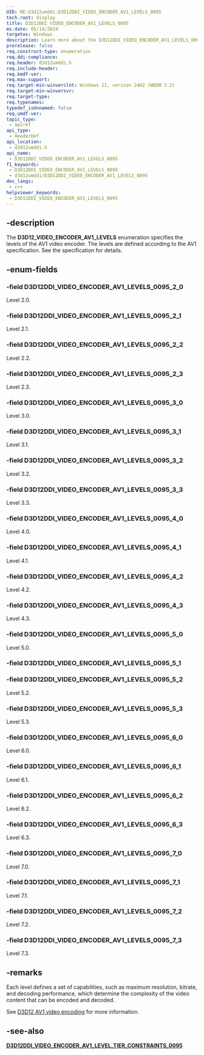 ```yaml
---
UID: NE:d3d12umddi.D3D12DDI_VIDEO_ENCODER_AV1_LEVELS_0095
tech.root: display
title: D3D12DDI_VIDEO_ENCODER_AV1_LEVELS_0095
ms.date: 05/14/2024
targetos: Windows
description: Learn more about the D3D12DDI_VIDEO_ENCODER_AV1_LEVELS_0095 enumeration.
prerelease: false
req.construct-type: enumeration
req.ddi-compliance: 
req.header: d3d12umddi.h
req.include-header: 
req.kmdf-ver: 
req.max-support: 
req.target-min-winverclnt: Windows 11, version 24H2 (WDDM 3.2)
req.target-min-winversvr: 
req.target-type: 
req.typenames: 
typedef_isUnnamed: false
req.umdf-ver: 
topic_type:
 - apiref
api_type:
 - HeaderDef
api_location:
 - d3d12umddi.h
api_name:
 - D3D12DDI_VIDEO_ENCODER_AV1_LEVELS_0095
f1_keywords:
 - D3D12DDI_VIDEO_ENCODER_AV1_LEVELS_0095
 - d3d12umddi/D3D12DDI_VIDEO_ENCODER_AV1_LEVELS_0095
dev_langs:
 - c++
helpviewer_keywords:
 - D3D12DDI_VIDEO_ENCODER_AV1_LEVELS_0095
---
```


## -description

The **D3D12_VIDEO_ENCODER_AV1_LEVELS** enumeration specifies the levels of the AV1 video encoder. The levels are defined according to the AV1 specification. See the specification for details.

## -enum-fields

### -field D3D12DDI_VIDEO_ENCODER_AV1_LEVELS_0095_2_0

Level 2.0.

### -field D3D12DDI_VIDEO_ENCODER_AV1_LEVELS_0095_2_1

Level 2.1.

### -field D3D12DDI_VIDEO_ENCODER_AV1_LEVELS_0095_2_2

Level 2.2.

### -field D3D12DDI_VIDEO_ENCODER_AV1_LEVELS_0095_2_3

Level 2.3.

### -field D3D12DDI_VIDEO_ENCODER_AV1_LEVELS_0095_3_0

Level 3.0.

### -field D3D12DDI_VIDEO_ENCODER_AV1_LEVELS_0095_3_1

Level 3.1.

### -field D3D12DDI_VIDEO_ENCODER_AV1_LEVELS_0095_3_2

Level 3.2.

### -field D3D12DDI_VIDEO_ENCODER_AV1_LEVELS_0095_3_3

Level 3.3.

### -field D3D12DDI_VIDEO_ENCODER_AV1_LEVELS_0095_4_0

Level 4.0.

### -field D3D12DDI_VIDEO_ENCODER_AV1_LEVELS_0095_4_1

Level 4.1.

### -field D3D12DDI_VIDEO_ENCODER_AV1_LEVELS_0095_4_2

Level 4.2.

### -field D3D12DDI_VIDEO_ENCODER_AV1_LEVELS_0095_4_3

Level 4.3.

### -field D3D12DDI_VIDEO_ENCODER_AV1_LEVELS_0095_5_0

Level 5.0.

### -field D3D12DDI_VIDEO_ENCODER_AV1_LEVELS_0095_5_1

### -field D3D12DDI_VIDEO_ENCODER_AV1_LEVELS_0095_5_2

Level 5.2.

### -field D3D12DDI_VIDEO_ENCODER_AV1_LEVELS_0095_5_3

Level 5.3.

### -field D3D12DDI_VIDEO_ENCODER_AV1_LEVELS_0095_6_0

Level 6.0.

### -field D3D12DDI_VIDEO_ENCODER_AV1_LEVELS_0095_6_1

Level 6.1.

### -field D3D12DDI_VIDEO_ENCODER_AV1_LEVELS_0095_6_2

Level 6.2.

### -field D3D12DDI_VIDEO_ENCODER_AV1_LEVELS_0095_6_3

Level 6.3.

### -field D3D12DDI_VIDEO_ENCODER_AV1_LEVELS_0095_7_0

Level 7.0.

### -field D3D12DDI_VIDEO_ENCODER_AV1_LEVELS_0095_7_1

Level 7.1.

### -field D3D12DDI_VIDEO_ENCODER_AV1_LEVELS_0095_7_2

Level 7.2.

### -field D3D12DDI_VIDEO_ENCODER_AV1_LEVELS_0095_7_3

Level 7.3.

## -remarks

Each level defines a set of capabilities, such as maximum resolution, bitrate, and decoding performance, which determine the complexity of the video content that can be encoded and decoded.

See [D3D12 AV1 video encoding](/windows-hardware/drivers/display/video-encoding-d3d12-av1.md) for more information.

## -see-also

[**D3D12DDI_VIDEO_ENCODER_AV1_LEVEL_TIER_CONSTRAINTS_0095**](ns-d3d12umddi-d3d12ddi_video_encoder_av1_level_tier_constraints_0095.md)
